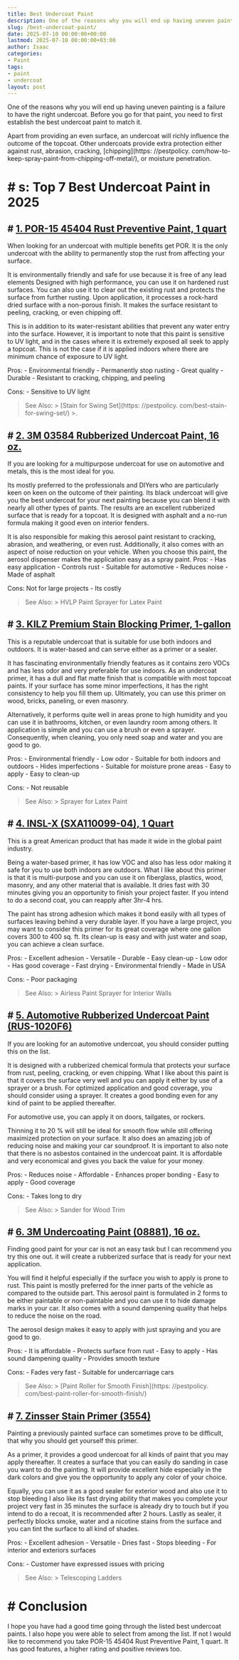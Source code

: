 ```yaml
---
title: Best Undercoat Paint
description: One of the reasons why you will end up having uneven painting is a failure to have the right undercoat. Before you go for that paint, you need to first...
slug: /best-undercoat-paint/
date: 2025-07-10 00:00:00+00:00
lastmod: 2025-07-10 00:00:00+03:00
author: Isaac
categories:
- Paint
tags:
- paint
- undercoat
layout: post
---
```


One of the reasons why you will end up having uneven painting is a failure to have the right undercoat. Before you go for that paint, you need to first establish the best undercoat paint to match it.

Apart from providing an even surface, an undercoat will richly influence the outcome of the topcoat. Other undercoats provide extra protection either against rust, abrasion, cracking, [chipping](https: //pestpolicy. com/how-to-keep-spray-paint-from-chipping-off-metal/), or moisture penetration.

# # s: Top 7 Best Undercoat Paint in 2025

## # [1. POR-15 45404 Rust Preventive Paint, 1 quart](https://www.amazon.com/dp/B00H2VVQNU/?tag=p-policy-20)

When looking for an undercoat with multiple benefits get POR. It is the only undercoat with the ability to permanently stop the rust from affecting your surface.

It is environmentally friendly and safe for use because it is free of any lead elements Designed with high performance, you can use it on hardened rust surfaces. You can also use it to clear out the existing rust and protects the surface from further rusting. Upon application, it processes a rock-hard dried surface with a non-porous finish. It makes the surface resistant to peeling, cracking, or even chipping off.

This is in addition to its water-resistant abilities that prevent any water entry into the surface. However, it is important to note that this paint is sensitive to UV light, and in the cases where it is extremely exposed all seek to apply a topcoat. This is not the case if it is applied indoors where there are minimum chance of exposure to UV light.

Pros: - Environmental friendly - Permanently stop rusting - Great quality - Durable - Resistant to cracking, chipping, and peeling

Cons: - Sensitive to UV light

> See Also: > [Stain for Swing Set](https: //pestpolicy. com/best-stain-for-swing-set/) >.

## # [2. 3M 03584 Rubberized Undercoat Paint, 16 oz.](https://www.amazon.com/dp/B002H9CMCQ/?tag=p-policy-20)

If you are looking for a multipurpose undercoat for use on automotive and metals, this is the most ideal for you.

Its mostly preferred to the professionals and DIYers who are particularly keen on keen on the outcome of their painting. Its black undercoat will give you the best undercoat for your next painting because you can blend it with nearly all other types of paints. The results are an excellent rubberized surface that is ready for a topcoat. It is designed with asphalt and a no-run formula making it good even on interior fenders.

It is also responsible for making this aerosol paint resistant to cracking, abrasion, and weathering, or even rust. Additionally, it also comes with an aspect of noise reduction on your vehicle. When you choose this paint, the aerosol dispenser makes the application easy as a spray paint. Pros: - Has easy application - Controls rust - Suitable for automotive - Reduces noise - Made of asphalt

Cons: Not for large projects - Its costly

> See Also: > HVLP Paint Sprayer for Latex Paint

## # [3. KILZ Premium Stain Blocking Primer, 1-gallon](https://www.amazon.com/dp/B0002YOZZU/?tag=p-policy-20)

This is a reputable undercoat that is suitable for use both indoors and outdoors. It is water-based and can serve either as a primer or a sealer.

It has fascinating environmentally friendly features as it contains zero VOCs and has less odor and very preferable for use indoors. As an undercoat primer, it has a dull and flat matte finish that is compatible with most topcoat paints. If your surface has some minor imperfections, it has the right consistency to help you fill them up. Ultimately, you can use this primer on wood, bricks, paneling, or even masonry.

Alternatively, it performs quite well in areas prone to high humidity and you can use it in bathrooms, kitchen, or even laundry room among others. It application is simple and you can use a brush or even a sprayer. Consequently, when cleaning, you only need soap and water and you are good to go.

Pros: - Environmental friendly - Low odor - Suitable for both indoors and outdoors - Hides imperfections - Suitable for moisture prone areas - Easy to apply - Easy to clean-up

Cons: - Not reusable

> See Also: > Sprayer for Latex Paint

## # [4. INSL-X (SXA110099-04), 1 Quart](https://www.amazon.com/dp/B000MITIF8/?tag=p-policy-20)

This is a great American product that has made it wide in the global paint industry.

Being a water-based primer, it has low VOC and also has less odor making it safe for you to use both indoors are outdoors. What I like about this primer is that it is multi-purpose and you can use it on fiberglass, plastics, wood, masonry, and any other material that is available. It dries fast with 30 minutes giving you an opportunity to finish your project faster. If you intend to do a second coat, you can reapply after 3hr-4 hrs.

The paint has strong adhesion which makes it bond easily with all types of surfaces leaving behind a very durable layer. If you have a large project, you may want to consider this primer for its great coverage where one gallon covers 300 to 400 sq. ft. Its clean-up is easy and with just water and soap, you can achieve a clean surface.

Pros: - Excellent adhesion - Versatile - Durable - Easy clean-up - Low odor - Has good coverage - Fast drying - Environmental friendly - Made in USA

Cons: - Poor packaging

> See Also: > Airless Paint Sprayer for Interior Walls

## # [5. Automotive Rubberized Undercoat Paint (RUS-1020F6)](https://www.amazon.com/dp/B000Q6UBQ6/?tag=p-policy-20)

If you are looking for an automotive undercoat, you should consider putting this on the list.

It is designed with a rubberized chemical formula that protects your surface from rust, peeling, cracking, or even chipping. What I like about this paint is that it covers the surface very well and you can apply it either by use of a sprayer or a brush. For optimized application and good coverage, you should consider using a sprayer. It creates a good bonding even for any kind of paint to be applied thereafter.

For automotive use, you can apply it on doors, tailgates, or rockers.

Thinning it to 20 % will still be ideal for smooth flow while still offering maximized protection on your surface. It also does an amazing job of reducing noise and making your car soundproof. It is important to also note that there is no asbestos contained in the undercoat paint. It is affordable and very economical and gives you back the value for your money.

Pros: - Reduces noise - Affordable - Enhances proper bonding - Easy to apply - Good coverage

Cons: - Takes long to dry

> See Also: > Sander for Wood Trim

## # [6. 3M Undercoating Paint (08881), 16 oz.](https://www.amazon.com/dp/B0002NUO5Q/?tag=p-policy-20)

Finding good paint for your car is not an easy task but I can recommend you try this one out. it will create a rubberized surface that is ready for your next application.

You will find it helpful especially if the surface you wish to apply is prone to rust. This paint is mostly preferred for the inner parts of the vehicle as compared to the outside part. This aerosol paint is formulated in 2 forms to be either paintable or non-paintable and you can use it to hide damage marks in your car. It also comes with a sound dampening quality that helps to reduce the noise on the road.

The aerosol design makes it easy to apply with just spraying and you are good to go.

Pros: - It is affordable - Protects surface from rust - Easy to apply - Has sound dampening quality - Provides smooth texture

Cons: - Fades very fast - Suitable for undercarriage cars

> See Also: > [Paint Roller for Smooth Finish](https: //pestpolicy. com/best-paint-roller-for-smooth-finish/)

## # [7. Zinsser Stain Primer (3554)](https://www.amazon.com/dp/B0015OCRAQ/?tag=p-policy-20)

Painting a previously painted surface can sometimes prove to be difficult, that why you should get yourself this primer.

As a primer, it provides a good undercoat for all kinds of paint that you may apply thereafter. It creates a surface that you can easily do sanding in case you want to do the painting. It will provide excellent hide especially in the dark colors and give you the opportunity to apply any color of your choice.

Equally, you can use it as a good sealer for exterior wood and also use it to stop bleeding I also like its fast drying ability that makes you complete your project very fast in 35 minutes the surface is already dry to touch but if you intend to do a recoat, it is recommended after 2 hours. Lastly as sealer, it perfectly blocks smoke, water and a nicotine stains from the surface and you can tint the surface to all kind of shades.

Pros: - Excellent adhesion - Versatile - Dries fast - Stops bleeding - For interior and exteriors surfaces

Cons: - Customer have expressed issues with pricing

> See Also: > Telescoping Ladders

# # Conclusion

I hope you have had a good time going through the listed best undercoat paints. I also hope you were able to select from among the list. If not I would like to recommend you take POR-15 45404 Rust Preventive Paint, 1 quart. It has good features, a higher rating and positive reviews too.
